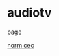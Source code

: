 # audiotv

[page](https://abarhub.github.io/audiotv/test2.html)

[norm cec](https://alexandre-laurent.developpez.com/articles/hardware/raspberry-pi/telecommande-norme-cec/)
